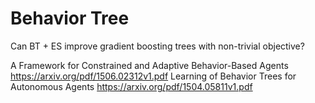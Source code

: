 # Behavior Tree

Can BT + ES improve gradient boosting trees with non-trivial objective?

A Framework for Constrained and Adaptive Behavior-Based Agents https://arxiv.org/pdf/1506.02312v1.pdf
Learning of Behavior Trees for Autonomous Agents https://arxiv.org/pdf/1504.05811v1.pdf
